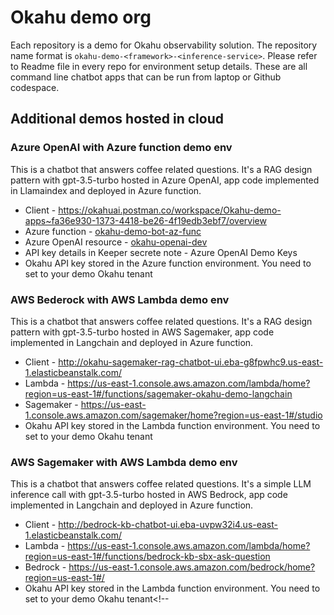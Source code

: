# Okahu demo org
Each repository is a demo for Okahu observability solution. The repository name format is ``okahu-demo-<framework>-<inference-service>``. Please refer to Readme file in every repo for environment setup details. These are all command line chatbot apps that can be run from laptop or Github codespace.

## Additional demos hosted in cloud 
### Azure OpenAI with Azure function demo env
This is a chatbot that answers coffee related questions. It's a RAG design pattern with gpt-3.5-turbo hosted in Azure OpenAI, app code implemented in Llamaindex and deployed in Azure function.
- Client - https://okahuai.postman.co/workspace/Okahu-demo-apps~fa36e930-1373-4418-be26-4f19edb3ebf7/overview
- Azure function - [okahu-demo-bot-az-func](https://portal.azure.com/#@NETORGFT14510184.onmicrosoft.com/asset/WebsitesExtension/Website/subscriptions/a8215907-de61-45d9-8d3f-aab5a9a432fb/resourceGroups/okahu-demo-rg/providers/Microsoft.Web/sites/okahu-demo-bot-az-func)
- Azure OpenAI resource - [okahu-openai-dev](https://portal.azure.com/#@NETORGFT14510184.onmicrosoft.com/asset/Microsoft_Azure_ProjectOxford/CognitiveServicesAccount/subscriptions/a8215907-de61-45d9-8d3f-aab5a9a432fb/resourceGroups/okahu_rg/providers/Microsoft.CognitiveServices/accounts/okahu-openai-dev)
- API key details in Keeper secrete note -  Azure OpenAI Demo Keys
- Okahu API key stored in the Azure function environment. You need to set to your demo Okahu tenant

### AWS Bederock with AWS Lambda demo env
This is a chatbot that answers coffee related questions. It's a RAG design pattern with gpt-3.5-turbo hosted in AWS Sagemaker, app code implemented in Langchain and deployed in Azure function.
- Client - http://okahu-sagemaker-rag-chatbot-ui.eba-g8fpwhc9.us-east-1.elasticbeanstalk.com/
- Lambda - https://us-east-1.console.aws.amazon.com/lambda/home?region=us-east-1#/functions/sagemaker-okahu-demo-langchain
- Sagemaker - https://us-east-1.console.aws.amazon.com/sagemaker/home?region=us-east-1#/studio
- Okahu API key stored in the Lambda function environment. You need to set to your demo Okahu tenant

### AWS Sagemaker with AWS Lambda demo env
This is a chatbot that answers coffee related questions. It's a simple LLM inference call with gpt-3.5-turbo hosted in AWS Bedrock, app code implemented in Langchain and deployed in Azure function.
- Client - http://bedrock-kb-chatbot-ui.eba-uvpw32i4.us-east-1.elasticbeanstalk.com/
- Lambda - https://us-east-1.console.aws.amazon.com/lambda/home?region=us-east-1#/functions/bedrock-kb-sbx-ask-question
- Bedrock - https://us-east-1.console.aws.amazon.com/bedrock/home?region=us-east-1#/
- Okahu API key stored in the Lambda function environment. You need to set to your demo Okahu tenant<!--
